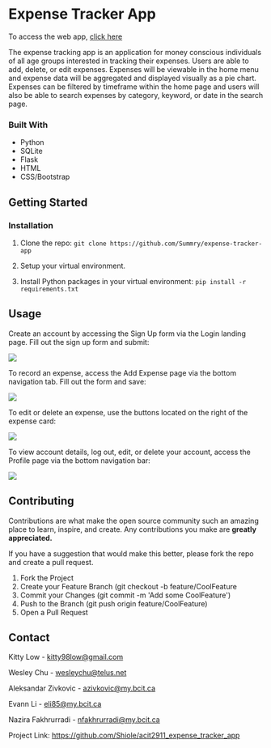 # Expense Tracker App

To access the web app, [click here](https://expensetracker2911.azurewebsites.net/)

The expense tracking app is an application for money conscious individuals of all age groups interested in tracking their expenses. Users are able to add, delete, or edit expenses. Expenses will be viewable in the home menu and expense data will be aggregated and displayed visually as a pie chart. Expenses can be filtered by timeframe within the home page and users will also be able to search expenses by category, keyword, or date in the search page.


### Built With

- Python
- SQLite
- Flask
- HTML
- CSS/Bootstrap


## Getting Started


### Installation

1. Clone the repo: `git clone https://github.com/Summry/expense-tracker-app`

2. Setup your virtual environment.

3. Install Python packages in your virtual environment: `pip install -r requirements.txt`


## Usage

Create an account by accessing the Sign Up form via the Login landing page. Fill out the sign up form and submit:

![](https://i.imgur.com/bThzgPX.png)

  


To record an expense, access the Add Expense page via the bottom navigation tab. Fill out the form and save:

![](https://i.imgur.com/8WiERuW.png)

  


To edit or delete an expense, use the buttons located on the right of the expense card:

![](https://i.imgur.com/N9Apgj2.png)

To view account details, log out, edit, or delete your account, access the Profile page via the bottom navigation bar:

![](https://i.imgur.com/RhxNqkL.png)


## Contributing

Contributions are what make the open source community such an amazing place to learn, inspire, and create. Any contributions you make are **greatly appreciated.**

If you have a suggestion that would make this better, please fork the repo and create a pull request.

1. Fork the Project
2. Create your Feature Branch (git checkout -b feature/CoolFeature
3. Commit your Changes (git commit -m 'Add some CoolFeature')
4. Push to the Branch (git push origin feature/CoolFeature)
5. Open a Pull Request


## Contact

Kitty Low - [kitty98low@gmail.com](mailto:kitty98low@gmail.com)

Wesley Chu - [wesleychu@telus.net](mailto:wesleychu@telus.net)

Aleksandar Zivkovic - [azivkovic@my.bcit.ca](mailto:azivkovic@my.bcit.ca)

Evann Li - [eli85@my.bcit.ca](mailto:eli85@my.bcit.ca)

Nazira Fakhrurradi - [nfakhrurradi@my.bcit.ca](mailto:nfakhrurradi@my.bcit.ca)

Project Link: <https://github.com/Shiole/acit2911_expense_tracker_app>
